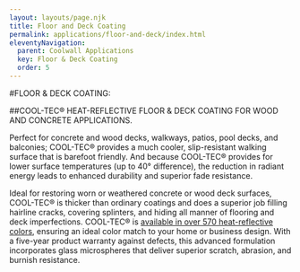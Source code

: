 ```yaml
---
layout: layouts/page.njk
title: Floor and Deck Coating
permalink: applications/floor-and-deck/index.html
eleventyNavigation:
  parent: Coolwall Applications
  key: Floor & Deck Coating
  order: 5
---
```


#FLOOR & DECK COATING:

##COOL-TEC® HEAT-REFLECTIVE FLOOR & DECK COATING FOR WOOD AND CONCRETE APPLICATIONS.

Perfect for concrete and wood decks, walkways, patios, pool decks, and balconies; COOL-TEC&reg; provides a much cooler, slip-resistant walking surface that is barefoot friendly. And because COOL-TEC&reg; provides for lower surface temperatures (up to 40° difference), the reduction in radiant energy leads to enhanced durability and superior fade resistance. 

Ideal for restoring worn or weathered concrete or wood deck surfaces, COOL-TEC&reg; is thicker than ordinary coatings and does a superior job filling hairline cracks, covering splinters, and hiding all manner of flooring and deck imperfections. COOL-TEC&reg; is [available in over 570 heat-reflective colors](/color-chart), ensuring an ideal color match to your home or business design. With a five-year product warranty against defects, this advanced formulation incorporates glass microspheres that deliver superior scratch, abrasion, and burnish resistance.